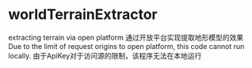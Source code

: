 # worldTerrainExtractor
extracting terrain via open platform
通过开放平台实现提取地形模型的效果
Due to the limit of request origins to open platform, this code cannot run locally.
由于ApiKey对于访问源的限制，该程序无法在本地运行
